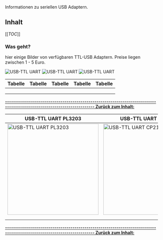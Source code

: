 Informationen zu seriellen USB Adaptern.
## Inhalt
[[_TOC_]]

### Was geht?

hier einige Bilder von verfügbaren TTL-USB Adaptern.
Preise liegen zwischen 1 - 5 Euro.






<img src="https://cloud.ffhb.de/index.php/s/6JXZqaLjSDiQtgy/preview" title="USB-TTL UART" />

<img src="https://cloud.ffhb.de/index.php/s/E84MMBPGjMdzxd7/preview" title="USB-TTL UART" />

<img src="https://cloud.ffhb.de/index.php/s/LJja8Qi9geKRNXT/preview" title="USB-TTL UART" />



|  Tabelle | Tabelle |  Tabelle  | Tabelle  |  Tabelle |
|---|---|---|---|---|
|   |   |   |   |   |
|   |   |   |   |   |
|   |   |   |   |   |

**[------------------------------------------------------------------------------------------------------------------------- Zurück zum Inhalt:](#inhalt)**


|  USB-TTL UART PL3203 | USB-TTL UART CP2102 |  Tabelle  |
|---|---|---|
| <img src="https://cloud.ffhb.de/index.php/s/fXe9j9JAMFRLQsf/preview" title="USB-TTL UART PL3203"  width="300" />  | <img src="https://cloud.ffhb.de/index.php/s/x2WzaaeWx44s3pW/preview" title="USB-TTL UART CP2102" width="300" />  |   |
|   |   |   |
|   |   |   |

**[------------------------------------------------------------------------------------------------------------------------- Zurück zum Inhalt:](#inhalt)**

